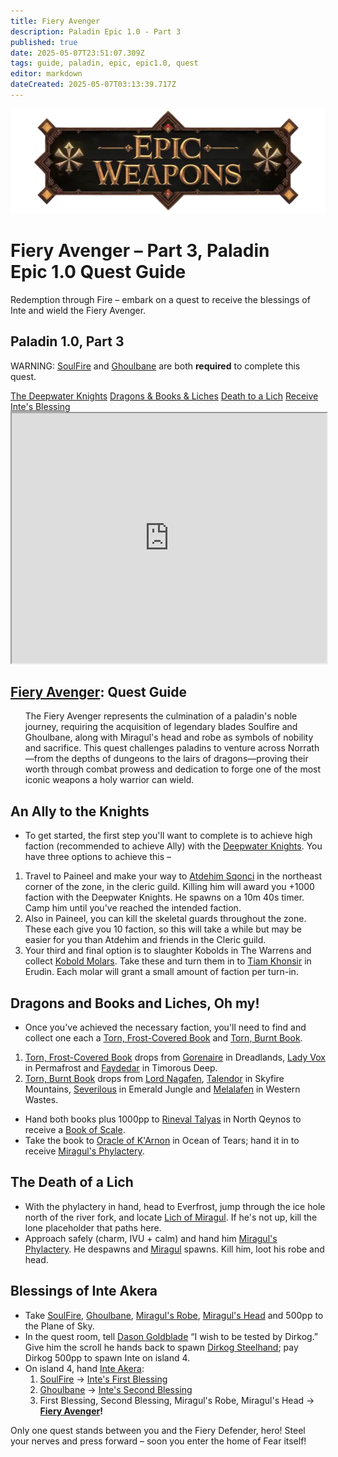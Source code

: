 ```yaml
---
title: Fiery Avenger
description: Paladin Epic 1.0 - Part 3
published: true
date: 2025-05-07T23:51:07.309Z
tags: guide, paladin, epic, epic1.0, quest
editor: markdown
dateCreated: 2025-05-07T03:13:39.717Z
---
```


<!-- ───────────── Paladin Epic 1.0, Part 3 – Fiery Avenger ───────────── -->
<div class="page-container">

  <!-- Header ------------------------------------------------------- -->
  <div class="hero-card">
    <img src="/epicweapons.webp" alt="Epic Paladin Weapons Banner" class="hero-img">
    <h1 class="hero-title">Fiery Avenger – Part&nbsp;3, Paladin Epic&nbsp;1.0 Quest Guide</h1>
    <p class="hero-sub">Redemption through Fire – embark on a quest to receive the blessings of Inte and wield the Fiery Avenger.</p>
  </div>

  <!-- Original top-level heading kept intact ----------------------- -->
  <h2 id="top" class="quest-card">Paladin 1.0, Part 3</h2>

  <!-- EPIC WARNING (kept verbatim) --------------------------------- -->
  <div class="epic-warning">
    <p>WARNING: <a href="https://wiki.heroesjourneyemu.com/equipment-guide/epics/soulfire">SoulFire</a> and <a href="https://wiki.heroesjourneyemu.com/equipment-guide/epics/pal-epic/ghoulbane">Ghoulbane</a> are both <b>required</b> to complete this quest.</p>
  </div>

  <!-- Quick-Nav ---------------------------------------------------- -->
  <nav class="toc-nav">
    <a href="#faction">The Deepwater Knights</a>
    <a href="#books">Dragons &amp; Books &amp; Liches</a>
    <a href="#miragul">Death to a Lich</a>
    <a href="#posky">Receive Inte's Blessing</a>
  </nav>

  <!-- Item Preview ------------------------------------------------- -->
  <iframe src="https://eqdb.net/item/detail/11050" width="100%" height="400"></iframe>

  <!-- Intro -------------------------------------------------------- -->
  <div class="quest-card" id="intro">
<h2><a href="https://eqdb.net/item/detail/11050">Fiery Avenger</a>: Quest Guide</h2>
<ul>
  The Fiery Avenger represents the culmination of a paladin's noble journey, requiring the acquisition of legendary blades Soulfire and Ghoulbane, along with Miragul's head and robe as symbols of nobility and sacrifice. This quest challenges paladins to venture across Norrath—from the depths of dungeons to the lairs of dragons—proving their worth through combat prowess and dedication to forge one of the most iconic weapons a holy warrior can wield.
</ul>
  </div>

  <!-- ────────── Deepwater Knights ────────── -->
  <div class="quest-card" id="faction">
<h2>An Ally to the Knights</h2>
<ul>
  <li>To get started, the first step you'll want to complete is to achieve high faction (recommended to achieve Ally) with the <a href="https://eqdb.net/faction/detail/242">Deepwater Knights</a>. You have three options to achieve this&nbsp;– </li>
</ul>
<ol>
  <li>Travel to Paineel and make your way to <a href="https://eqdb.net/npc/detail/75019">Atdehim Sqonci</a> in the northeast corner of the zone, in the cleric guild. Killing him will award you +1000 faction with the Deepwater Knights. He spawns on a 10m&nbsp;40s timer. Camp him until you've reached the intended faction.</li>
  <li>Also in Paineel, you can kill the skeletal guards throughout the zone. These each give you 10 faction, so this will take a while but may be easier for you than Atdehim and friends in the Cleric guild.</li>
  <li>Your third and final option is to slaughter Kobolds in The Warrens and collect <a href="https://eqdb.net/item/detail/1761">Kobold Molars</a>. Take these and turn them in to <a href="https://eqdb.net/npc/detail/24053">Tiam Khonsir</a> in Erudin. Each molar will grant a small amount of faction per turn-in.</li>
</ol>
  </div>

  <!-- ────────── Books ────────── -->
  <div class="quest-card" id="books">
<h2>Dragons and Books and Liches, Oh my!</h2>
<ul>
  <li>Once you've achieved the necessary faction, you'll need to find and collect one each a <a href="https://eqdb.net/item/detail/19070">Torn, Frost-Covered Book</a> and <a href="https://eqdb.net/item/detail/19071">Torn, Burnt Book</a>.</li>
</ul>
<ol>
  <li><a href="http://eqdb.net/item/detail/19070">Torn, Frost-Covered Book</a> drops from <a href="https://eqdb.net/npc/detail/86014">Gorenaire</a> in Dreadlands, <a href="https://eqdb.net/npc/detail/73057">Lady Vox</a> in Permafrost and <a href="https://eqdb.net/npc/detail/96089">Faydedar</a> in Timorous Deep.</li>
  <li><a href="https://eqdb.net/item/detail/19071">Torn, Burnt Book</a> drops from <a href="https://eqdb.net/npc/detail/32040">Lord Nagafen</a>, <a href="https://eqdb.net/npc/detail/91093">Talendor</a> in Skyfire Mountains, <a href="https://eqdb.net/npc/detail/94009">Severilous</a> in Emerald Jungle and <a href="https://eqdb.net/npc/detail/120126">Melalafen</a> in Western Wastes.</li>
</ol>
<ul>
  <li>Hand both books plus 1000pp to <a href="https://eqdb.net/npc/detail/2041">Rineval Talyas</a> in North Qeynos to receive a <a href="https://eqdb.net/item/detail/18302">Book of Scale</a>.</li>
  <li>Take the book to <a href="https://eqdb.net/faction/detail/402">Oracle of K'Arnon</a> in Ocean of Tears; hand it in to receive <a href="https://eqdb.net/item/detail/19072">Miragul's Phylactery</a>.</li>
</ul>
  </div>

  <!-- ────────── Death of a Lich ────────── -->
  <div class="quest-card" id="miragul">
<h2>The Death of a Lich</h2>
<ul>
  <li>With the phylactery in hand, head to Everfrost, jump through the ice hole north of the river fork, and locate <a href="https://eqdb.net/npc/detail/30093">Lich of Miragul</a>. If he's not up, kill the lone placeholder that paths here.</li>
  <li>Approach safely (charm, IVU + calm) and hand him <a href="https://eqdb.net/item/detail/19072">Miragul's Phylactery</a>. He despawns and <a href="https://eqdb.net/npc/detail/30094">Miragul</a> spawns. Kill him, loot his robe and head.</li>
</ul>
  </div>

  <!-- ────────── Inte’s Blessing ────────── -->
  <div class="quest-card final" id="posky">
<h2>Blessings of Inte Akera</h2>
<ul>
  <li>Take <a href="https://eqdb.net/item/detail/5504">SoulFire</a>, <a href="https://eqdb.net/item/detail/5403">Ghoulbane</a>, <a href="https://eqdb.net/item/detail/1254">Miragul's Robe</a>, <a href="https://eqdb.net/item/detail/19073">Miragul's Head</a> and 500pp to the Plane of Sky.</li>
  <li>In the quest room, tell <a href="https://eqdb.net/npc/detail/71037">Dason Goldblade</a> “I wish to be tested by Dirkog.” Give him the scroll he hands back to spawn <a href="https://eqdb.net/npc/detail/71077">Dirkog Steelhand</a>; pay Dirkog 500pp to spawn Inte on island 4.</li>
  <li>On island 4, hand <a href="https://eqdb.net/npc/detail/71091">Inte Akera</a>:
    <ol>
      <li><a href="https://eqdb.net/item/detail/5504">SoulFire</a> → <a href="https://eqdb.net/item/detail/18033">Inte's First Blessing</a></li>
      <li><a href="https://eqdb.net/item/detail/5403">Ghoulbane</a> → <a href="https://eqdb.net/item/detail/18034">Inte's Second Blessing</a></li>
      <li>First&nbsp;Blessing, Second&nbsp;Blessing, Miragul's Robe, Miragul's Head → <strong><a href="https://eqdb.net/item/detail/11050">Fiery Avenger</a>!</strong></li>
    </ol>
  </li>
</ul>
  </div>

  <p class="reward">Only one quest stands between you and the Fiery Defender, hero! Steel your nerves and press forward – soon you enter the home of Fear itself!</p>

</div>
